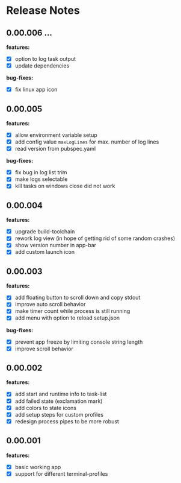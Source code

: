 # Release Notes

## 0.00.006 ...

**features:**
* [x] option to log task output
* [x] update dependencies

**bug-fixes:**
* [x] fix linux app icon

## 0.00.005

**features:**
* [x] allow environment variable setup
* [x] add config value `maxLogLines` for max. number of log lines
* [x] read version from pubspec.yaml

**bug-fixes:**
* [x] fix bug in log list trim
* [x] make logs selectable
* [x] kill tasks on windows close did not work

## 0.00.004

**features:**
* [x] upgrade build-toolchain
* [x] rework log view (in hope of getting rid of some random crashes)
* [x] show version number in app-bar
* [x] add custom launch icon

## 0.00.003

**features:**
* [x] add floating button to scroll down and copy stdout
* [x] improve auto scroll behavior
* [x] make timer count while process is still running
* [x] add menu with option to reload setup.json

**bug-fixes:**
* [x] prevent app freeze by limiting console string length
* [x] improve scroll behavior

## 0.00.002

**features:**
* [x] add start and runtime info to task-list
* [x] add failed state (exclamation mark)
* [x] add colors to state icons
* [x] add setup steps for custom profiles
* [x] redesign process pipes to be more robust

## 0.00.001

**features:**
* [x] basic working app
* [x] support for different terminal-profiles